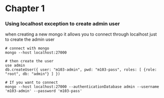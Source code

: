 
# Chapter 1


### Using localhost exception to create admin user
when creating a new mongo it allows you to connect through localhost just to create the admin user

```
# connect with mongo
mongo --host localhost:27000

# then create the user
use admin
db.createUser({ user: "m103-admin", pwd: "m103-pass", roles: [ {role: "root", db: "admin"} ] })

# If you want to connect
mongo --host localhost:27000 --authenticationDatabase admin --username 'm103-admin' --password 'm103-pass'
```